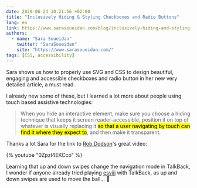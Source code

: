 ```yaml
---
date: 2020-06-24 10:21:56 +02:00
title: "Inclusively Hiding & Styling Checkboxes and Radio Buttons"
lang: en
link: https://www.sarasoueidan.com/blog/inclusively-hiding-and-styling-checkboxes-and-radio-buttons/
authors:
  - name: "Sara Soueidan"
    twitter: "SaraSoueidan"
    site: "https://www.sarasoueidan.com/"
tags: [CSS, accessibility]
---
```


Sara shows us how to properly use SVG and CSS to design beautiful, engaging and accessible checkboxes and radio button in her new very detailed article, a must read.

I already new some of these, but I learned a lot more about people using touch based assistive technologies:

> When you hide an interactive element, make sure you choose a hiding technique that keeps it screen reader-accessible, position it on top of whatever is visually replacing it <mark>so that a user navigating by touch can find it where they expect to</mark>, and then make it transparent.

Thanks a lot Sara for the link to [Rob Dodson](https://robdodson.me/)'s great video:

{% youtube "0Zpzl4EKCco" %}

Learning that up and down swipes change the navigation mode in TalkBack, I wonder if anyone already tried playing [esviji](https://play.esviji.com) with TalkBack, as up and down swipes are used to move the ball… 🤔
